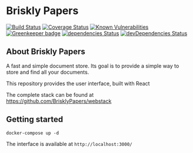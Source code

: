 # Briskly Papers


[![Build Status](https://travis-ci.org/BrisklyPapers/react.svg?branch=master)](https://travis-ci.org/BrisklyPapers/react)
[![Coverage Status](https://coveralls.io/repos/github/BrisklyPapers/react/badge.svg?branch=master)](https://coveralls.io/github/BrisklyPapers/react?branch=master)
[![Known Vulnerabilities](https://snyk.io/test/github/brisklypapers/react/badge.svg?targetFile=webapp%2Fpackage.json)](https://snyk.io/test/github/brisklypapers/react?targetFile=webapp%2Fpackage.json)
[![Greenkeeper badge](https://badges.greenkeeper.io/BrisklyPapers/react.svg)](https://greenkeeper.io/)
[![dependencies Status](https://david-dm.org/BrisklyPapers/react/status.svg)](https://david-dm.org/BrisklyPapers/react)
[![devDependencies Status](https://david-dm.org/BrisklyPapers/react/dev-status.svg)](https://david-dm.org/BrisklyPapers/react?type=dev)

## About Briskly Papers
A fast and simple document store. Its goal is to provide a simple way to store and find all your documents.

This repository provides the user interface, built with React

The complete stack can be found at https://github.com/BrisklyPapers/webstack

## Getting started

`docker-compose up -d`

The interface is available at `http://localhost:3000/`

